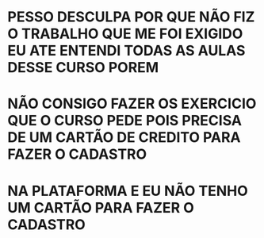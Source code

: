 # PESSO DESCULPA POR QUE NÃO FIZ O TRABALHO QUE ME FOI EXIGIDO EU ATE ENTENDI TODAS AS AULAS DESSE CURSO POREM 
# NÃO CONSIGO FAZER OS EXERCICIO QUE O CURSO PEDE POIS PRECISA DE UM CARTÃO DE CREDITO PARA FAZER O CADASTRO 
# NA PLATAFORMA E EU NÃO TENHO UM CARTÃO PARA FAZER O CADASTRO
